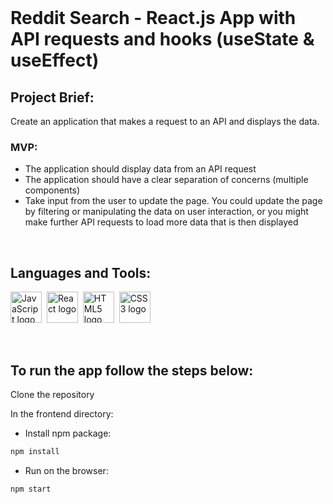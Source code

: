 <br/>

# Reddit Search - React.js App with API requests and hooks (useState & useEffect)

## Project Brief:

Create an application that makes a request to an API and displays the data.

<h3>MVP:</h3>

- The application should display data from an API request
- The application should have a clear separation of concerns (multiple components)
- Take input from the user to update the page. You could update the page by filtering or manipulating the data on user interaction, or you might make further API requests to load more data that is then displayed

<br/>

## Languages and Tools:

<img src="https://cdn.jsdelivr.net/gh/devicons/devicon/icons/javascript/javascript-plain.svg" title="JavaScript" alt="JavaScript logo" width="50" height="50"/>&nbsp;
<img src="https://cdn.jsdelivr.net/gh/devicons/devicon/icons/react/react-original.svg" title="React" alt="React logo" width="50" height="50"/>&nbsp;
<img src="https://cdn.jsdelivr.net/gh/devicons/devicon/icons/html5/html5-plain.svg" title="HTML5" alt="HTML5 logo" width="50" height="50"/>&nbsp;
<img src="https://cdn.jsdelivr.net/gh/devicons/devicon/icons/css3/css3-plain.svg"  title="CSS3" alt="CSS3 logo" width="50" height="50"/>

<br/>

## To run the app follow the steps below:

Clone the repository

In the frontend directory:

- Install npm package:

```sh
npm install
``` 
- Run on the browser:

```sh
npm start
``` 
